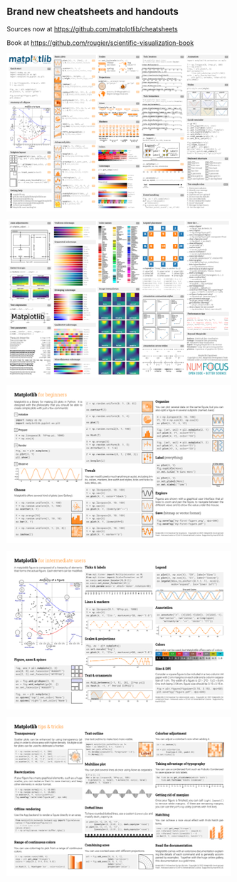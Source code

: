 ## Brand new cheatsheets and handouts

Sources now at https://github.com/matplotlib/cheatsheets 

Book at https://github.com/rougier/scientific-visualization-book


![](https://raw.githubusercontent.com/matplotlib/cheatsheets/master/cheatsheets-1.png)

![](https://raw.githubusercontent.com/matplotlib/cheatsheets/master/cheatsheets-2.png)

![](https://raw.githubusercontent.com/matplotlib/cheatsheets/master/handout-beginner.png)

![](https://raw.githubusercontent.com/matplotlib/cheatsheets/master/handout-intermediate.png)

![](https://raw.githubusercontent.com/matplotlib/cheatsheets/master/handout-tips.png)


